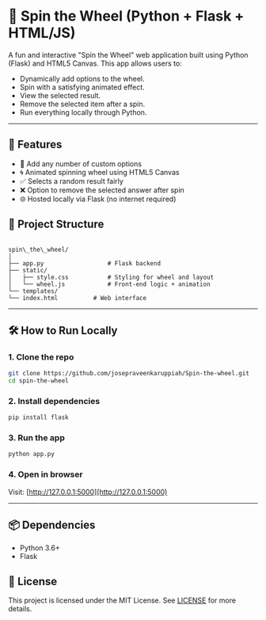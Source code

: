 # 🎡 Spin the Wheel (Python + Flask + HTML/JS)

A fun and interactive "Spin the Wheel" web application built using Python (Flask) and HTML5 Canvas. This app allows users to:

- Dynamically add options to the wheel.
- Spin with a satisfying animated effect.
- View the selected result.
- Remove the selected item after a spin.
- Run everything locally through Python.

---

## 🚀 Features

- 📝 Add any number of custom options
- 🌀 Animated spinning wheel using HTML5 Canvas
- ✅ Selects a random result fairly
- ❌ Option to remove the selected answer after spin
- 🌐 Hosted locally via Flask (no internet required)

## 📁 Project Structure

```

spin\_the\_wheel/
│
├── app.py                  # Flask backend
├── static/
│   ├── style.css           # Styling for wheel and layout
│   └── wheel.js            # Front-end logic + animation
└── templates/
└── index.html          # Web interface

````

---

## 🛠️ How to Run Locally

### 1. Clone the repo

```bash
git clone https://github.com/josepraveenkaruppiah/Spin-the-wheel.git
cd spin-the-wheel
````

### 2. Install dependencies

```bash
pip install flask
```

### 3. Run the app

```bash
python app.py
```

### 4. Open in browser

Visit: [http://127.0.0.1:5000](http://127.0.0.1:5000)

---

## 📦 Dependencies

* Python 3.6+
* Flask

## 📝 License

This project is licensed under the MIT License. See [LICENSE](LICENSE) for more details.

```
